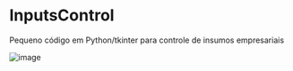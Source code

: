 # InputsControl

Pequeno código em Python/tkinter para controle de insumos empresariais

![image](https://github.com/user-attachments/assets/72baa471-9ef9-4f1c-afca-77decff60d5b)
